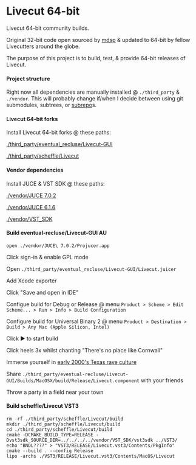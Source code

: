 # Livecut 64-bit

Livecut 64-bit community builds.

Original 32-bit code open sourced by [mdsp](https://github.com/mdsp/Livecut) &amp; updated to 64-bit by fellow Livecutters around the globe.

The purpose of this project is to build, test, & provide 64-bit releases of Livecut.

<!-- Do not submit plugin bugs/issues here. Any bugs/issues should be submitted to the fork of Livecut you are using. Feel free to discuss JUCE & VST_SDK build issues here. -->

#### Project structure

Right now all dependencies are manually installed @ `./third_party` & `./vendor`. This will probably change if/when I decide between using git submodules, subtrees, or [subrepo](https://github.com/ingydotnet/git-subrepo)s.

#### Livecut 64-bit forks

Install Livecut 64-bit forks @ these paths:

[./third_party/eventual_recluse/Livecut-GUI](https://github.com/eventual-recluse/Livecut-GUI)

[./third_party/scheffle/Livecut](https://github.com/scheffle/Livecut)

#### Vendor dependencies

Install JUCE & VST SDK @ these paths:

[./vendor/JUCE 7.0.2](https://github.com/juce-framework/JUCE/releases/tag/7.0.2)

[./vendor/JUCE 6.1.6](https://github.com/juce-framework/JUCE/releases/tag/6.1.6)

[./vendor/VST_SDK](https://www.steinberg.net/vst3sdk)

#### Build eventual-recluse/Livecut-GUI AU

```
open ./vendor/JUCE\ 7.0.2/Projucer.app
```

Click sign-in & enable GPL mode

Open `./third_party/eventual_recluse/Livecut-GUI/Livecut.juicer`

Add Xcode exporter

Click "Save and open in IDE"

Configue build for Debug or Release @ menu `Product > Scheme > Edit Scheme... > Run > Info > Build Configuration`

Configure build for Universal Binary 2 @ menu `Product > Destination > Build > Any Mac (Apple Silicon, Intel)`

Click ▶ to start build

Click heels 3x whilst chanting "There's no place like Cornwall"

Immerse yourself in [early 2000's Texas rave culture](https://www.ravemedia.net/texas-rave-pictures/)

Share `./third_party/eventual-recluse/Livecut-GUI/Builds/MacOSX/build/Release/Livecut.component` with your friends

Throw a party in a field near your town

#### Build scheffle/Livecut VST3

```
rm -rf ./third_party/scheffle/Livecut/build
mkdir ./third_party/scheffle/Livecut/build
cd ./third_party/scheffle/Livecut/build
cmake -DCMAKE_BUILD_TYPE=RELEASE -Dvst3sdk_SOURCE_DIR=../../../../vendor/VST_SDK/vst3sdk ../VST3/
echo "BNDL????" > "VST3/RELEASE/Livecut.vst3/Contents/PkgInfo"
cmake --build . --config Release
lipo -archs ./VST3/RELEASE/Livecut.vst3/Contents/MacOS/Livecut
```
